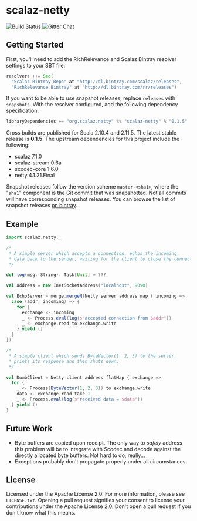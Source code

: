 # scalaz-netty

[![Build Status](https://travis-ci.org/RichRelevance/scalaz-netty.svg?branch=master)](http://travis-ci.org/RichRelevance/scalaz-netty)
[![Gitter Chat](https://badges.gitter.im/RichRelevance/scalaz-netty.svg)](https://gitter.im/RichRelevance/scalaz-netty)

## Getting Started

First, you'll need to add the RichRelevance and Scalaz Bintray resolver settings to your SBT file:

```sbt
resolvers ++= Seq(
  "Scalaz Bintray Repo" at "http://dl.bintray.com/scalaz/releases",
  "RichRelevance Bintray" at "http://dl.bintray.com/rr/releases")
```

If you want to be able to use snapshot releases, replace `releases` with `snapshots`.  With the resolver configured, add the following dependency specification:

```sbt
libraryDependencies += "org.scalaz.netty" %% "scalaz-netty" % "0.1.5"
```

Cross builds are published for Scala 2.10.4 and 2.11.5.  The latest stable release is **0.1.5**.  The upstream dependencies for this project include the following:

- scalaz 7.1.0
- scalaz-stream 0.6a
- scodec-core 1.6.0
- netty 4.1.21.Final

Snapshot releases follow the version scheme `master-<sha1>`, where the "`sha1`" component is the Git commit that was snapshotted.  Not all commits will have corresponding snapshot releases.  You can browse the list of snapshot releases [on bintray](https://bintray.com/rr/snapshots/scalaz-netty/view).

## Example

```scala
import scalaz.netty._

/*
 * A simple server which accepts a connection, echos the incoming
 * data back to the sender, waiting for the client to close the connection.
 */

def log(msg: String): Task[Unit] = ???

val address = new InetSocketAddress("localhost", 9090)

val EchoServer = merge.mergeN(Netty server address map { incoming =>
  case (addr, incoming) => {
    for {
      exchange <- incoming
      _ <- Process.eval(log(s"accepted connection from $addr"))
      _ <- exchange.read to exchange.write
    } yield ()
  }
})

/*
 * A simple client which sends ByteVector(1, 2, 3) to the server,
 * prints its response and then shuts down.
 */

val DumbClient = Netty client address flatMap { exchange =>
  for {
    _ <- Process(ByteVector(1, 2, 3)) to exchange.write
    data <- exchange.read take 1
    _ <- Process.eval(log(s"received data = $data"))
  } yield ()
}
```

## Future Work

- Byte buffers are copied upon receipt.  The only way to *safely* address this problem will be to integrate with Scodec and decode against the directly allocated byte buffers.  Not hard to do, really...
- Exceptions probably don't propagate properly under all circumstances.

## License

Licensed under the Apache License 2.0.  For more information, please see `LICENSE.txt`.  Opening a pull request signifies your consent to license your contributions under the Apache License 2.0.  Don't open a pull request if you don't know what this means.
